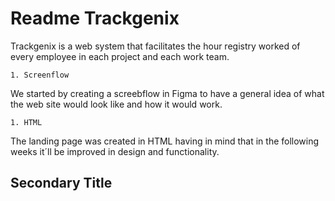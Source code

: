 # Readme Trackgenix
Trackgenix is a web system that facilitates the hour registry worked of every employee in each project and each work team.

```
1. Screenflow
```
We started by creating a screebflow in Figma to have a general idea of what the web site would look like and how it would work.

```
1. HTML
```
The landing page was created in HTML having in mind that in the following weeks it´ll be improved in design and functionality.


## Secondary Title